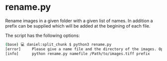 # rename.py
Rename images in a given folder with a given list of names. In addition a prefix can be supplied which will be added at the begining of each file.

The script has the following options:

```bash 
(base) 💻 daniel:split_chunk $ python3 rename.py 
[error]		Please give a name file and the directory of the images. Optional a prefix can be supplied.              
[info]		python rename.py namefile /Path/to/images.tiff prefix
```